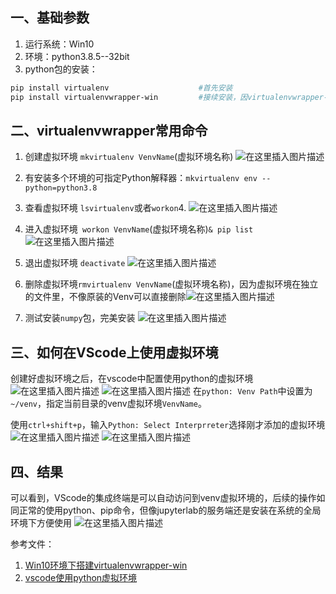 ﻿## 一、基础参数
1. 运行系统：Win10
2. 环境：python3.8.5--32bit
3. python包的安装：
```sh
pip install virtualenv                    #首先安装
pip install virtualenvwrapper-win         #接续安装，因virtualenvwrapper-win依赖于virtualenv
```

## 二、virtualenvwrapper常用命令
1. 创建虚拟环境 `mkvirtualenv VenvName`(虚拟环境名称)
![在这里插入图片描述](https://img-blog.csdnimg.cn/63eef1932d27416cbaedfa0d75ab7e76.png)

2. 有安装多个环境的可指定Python解释器：`mkvirtualenv env --python=python3.8`
3. 查看虚拟环境 `lsvirtualenv`或者`workon`4. ![在这里插入图片描述](https://img-blog.csdnimg.cn/ee2a48cd77b34d7e971fc1b93a964ca2.png)

4. 进入虚拟环境` workon VenvName`(虚拟环境名称)`& pip list`![在这里插入图片描述](https://img-blog.csdnimg.cn/5519f2fbed934a11a3c993a3af74c77d.png)
5. 退出虚拟环境 `deactivate`
![在这里插入图片描述](https://img-blog.csdnimg.cn/7813e064cd8f4885a02f7bc1a567a3da.png)
6. 删除虚拟环境`rmvirtualenv VenvName`(虚拟环境名称)，因为虚拟环境在独立的文件里，不像原装的Venv可以直接删除![在这里插入图片描述](https://img-blog.csdnimg.cn/b29d3f85d94f45e59d4ad6588bd85407.png)
7. 测试安装`numpy`包，完美安装 ![在这里插入图片描述](https://img-blog.csdnimg.cn/3771bb4662584e78a332edb7a7f1d609.png)
 
## 三、如何在VScode上使用虚拟环境
创建好虚拟环境之后，在vscode中配置使用python的虚拟环境
![在这里插入图片描述](https://img-blog.csdnimg.cn/aee75dfd45e54b2ab2c0475d51f46263.png)
![在这里插入图片描述](https://img-blog.csdnimg.cn/d0ce2df7278742f49413f7e824a9b8b9.png)
在`python: Venv Path`中设置为`~/venv`，指定当前目录的venv虚拟环境`VenvName`。

使用`ctrl+shift+p`，输入`Python: Select Interprreter`选择刚才添加的虚拟环境
![在这里插入图片描述](https://img-blog.csdnimg.cn/d3391a02d3a44ed48639f4d926c7102b.png)
![在这里插入图片描述](https://img-blog.csdnimg.cn/36a3c3cfb035408b8f637b2d82c07805.png)
## 四、结果
可以看到，VScode的集成终端是可以自动访问到venv虚拟环境的，后续的操作如同正常的使用python、pip命令，但像jupyterlab的服务端还是安装在系统的全局环境下方便使用
![在这里插入图片描述](https://img-blog.csdnimg.cn/3dbf5fc04a614dc8ba3acc8c508866b4.png)


参考文件：
1. [Win10环境下搭建virtualenvwrapper-win](https://blog.csdn.net/lovedingd/article/details/106723714#:~:text=virtualenvwrapper%20%E5%9F%BA%E4%BA%8Evirtualenv%EF%BC%8C%E5%8F%AF%E4%BB%A5%E6%9B%B4%E6%96%B9%E4%BE%BF%E7%9A%84%E7%AE%A1%E7%90%86%20Python%20%E8%99%9A%E6%8B%9F%E7%8E%AF%E5%A2%83%EF%BC%8Cvirtualenvwrapper-win%E4%BE%9D%E8%B5%96%E4%BA%8Evirtualenv%EF%BC%8C%E6%89%80%E4%BB%A5%E4%B9%9F%E8%A6%81%E5%AE%89%E8%A3%85virtualenv%E3%80%82%20%E9%9C%80%E8%A6%81%E6%B3%A8%E6%84%8F%E7%9A%84%E6%98%AF%EF%BC%8C%20virtualenvwrapper,%E5%9C%A8%20Windows%20%E7%B3%BB%E7%BB%9F%E4%B8%AD%20%E5%8F%AA%E8%83%BD%E9%80%9A%E8%BF%87%20cmd%20%E6%89%8D%E8%83%BD%E6%AD%A3%E5%B8%B8%E4%BD%BF%E7%94%A8)
2. [vscode使用python虚拟环境](https://www.cnblogs.com/gpl2/p/15973192.html#:~:text=%E5%88%9B%E5%BB%BA%E5%A5%BD%E8%99%9A%E6%8B%9F%E7%8E%AF%E5%A2%83%E4%B9%8B%E5%90%8E%EF%BC%8C%E5%9C%A8vscode%E4%B8%AD%E9%85%8D%E7%BD%AE%E4%BD%BF%E7%94%A8python%E7%9A%84%E8%99%9A%E6%8B%9F%E7%8E%AF%E5%A2%83%E3%80%82%20%E9%A6%96%E5%85%88%E6%89%93%E5%BC%80%20%E8%AE%BE%E7%BD%AE%20%EF%BC%8C%E7%84%B6%E5%90%8E%E6%90%9C%E7%B4%A2%20python%20venv%20%EF%BC%8C%20%E5%9C%A8,python%3A%20Venv%20Path%20%E4%B8%AD%E8%AE%BE%E7%BD%AE%E4%B8%BA%20~%2Fvenv%20%EF%BC%8C%E8%BF%99%E4%B8%AA%E7%9A%84%E6%84%8F%E6%80%9D%E6%98%AF%E6%8C%87%E5%AE%9A%E5%BD%93%E5%89%8D%E7%9B%AE%E5%BD%95%E7%9A%84%20venv%20%E6%96%87%E4%BB%B6%E5%A4%B9%E3%80%82)



